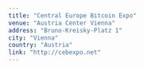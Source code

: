 ```yaml
---
title: "Central Europe Bitcoin Expo"
venue: "Austria Center Vienna"
address: "Bruno-Kreisky-Platz 1"
city: "Vienna"
country: "Austria"
link: "http://cebexpo.net"
---
```

